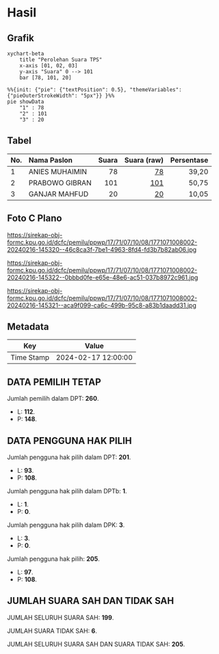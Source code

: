 # Hasil

## Grafik

```mermaid
xychart-beta
    title "Perolehan Suara TPS"
    x-axis [01, 02, 03]
    y-axis "Suara" 0 --> 101
    bar [78, 101, 20]
```

```mermaid
%%{init: {"pie": {"textPosition": 0.5}, "themeVariables": {"pieOuterStrokeWidth": "5px"}} }%%
pie showData
    "1" : 78
    "2" : 101
    "3" : 20
```

## Tabel

| No. | Nama Paslon    | Suara | Suara (raw) | Persentase |
|:--- |:-------------- | -----:| -----------:| ----------:|
| 1   | ANIES MUHAIMIN | 78    | [78][p-1]   | 39,20      |
| 2   | PRABOWO GIBRAN | 101   | [101][p-2]  | 50,75      |
| 3   | GANJAR MAHFUD  | 20    | [20][p-3]   | 10,05      |


[p-1]: https://github.com/gigit-pemilu/pemilu-2024-17-bengkulu/blob/main/pilpres/hitung-suara/sub/17-bengkulu/sub/71-kota-bengkulu/sub/07-ratu-samban/sub/1008-kebun-geran/sub/002-tps/sub/paslon-1.txt
[p-2]: https://github.com/gigit-pemilu/pemilu-2024-17-bengkulu/blob/main/pilpres/hitung-suara/sub/17-bengkulu/sub/71-kota-bengkulu/sub/07-ratu-samban/sub/1008-kebun-geran/sub/002-tps/sub/paslon-2.txt
[p-3]: https://github.com/gigit-pemilu/pemilu-2024-17-bengkulu/blob/main/pilpres/hitung-suara/sub/17-bengkulu/sub/71-kota-bengkulu/sub/07-ratu-samban/sub/1008-kebun-geran/sub/002-tps/sub/paslon-3.txt

## Foto C Plano

https://sirekap-obj-formc.kpu.go.id/dcfc/pemilu/ppwp/17/71/07/10/08/1771071008002-20240216-145320--46c8ca3f-7be1-4963-8fd4-fd3b7b82ab06.jpg

https://sirekap-obj-formc.kpu.go.id/dcfc/pemilu/ppwp/17/71/07/10/08/1771071008002-20240216-145322--0bbbd0fe-e65e-48e6-ac51-037b8972c961.jpg

https://sirekap-obj-formc.kpu.go.id/dcfc/pemilu/ppwp/17/71/07/10/08/1771071008002-20240216-145321--aca9f099-ca6c-499b-95c8-a83b1daadd31.jpg


## Metadata

| Key        | Value               |
| ---------- | ------------------- |
| Time Stamp | 2024-02-17 12:00:00 |


## DATA PEMILIH TETAP

Jumlah pemilih dalam DPT: **260**.
 * L: **112**.
 * P: **148**.

## DATA PENGGUNA HAK PILIH

Jumlah pengguna hak pilih dalam DPT: **201**.
 * L: **93**.
 * P: **108**.

Jumlah pengguna hak pilih dalam DPTb: **1**.
 * L: **1**.
 * P: **0**.

Jumlah pengguna hak pilih dalam DPK: **3**.
 * L: **3**.
 * P: **0**.

Jumlah pengguna hak pilih: **205**.
 * L: **97**.
 * P: **108**.

## JUMLAH SUARA SAH DAN TIDAK SAH

JUMLAH SELURUH SUARA SAH: **199**.

JUMLAH SUARA TIDAK SAH: **6**.

JUMLAH SELURUH SUARA SAH DAN SUARA TIDAK SAH: **205**.


